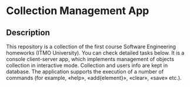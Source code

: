 # Collection Management App
## Description 

This repository is a collection of the first course Software Engineering homeworks (ITMO University). You can check detailed tasks below. 
It is a console client-server app, which implements management of objects collection in interactive mode. Collection and users info are kept in database. The application supports the execution of a number of commands (for example, «help», «add{element}», «clear», «save» etc.).
